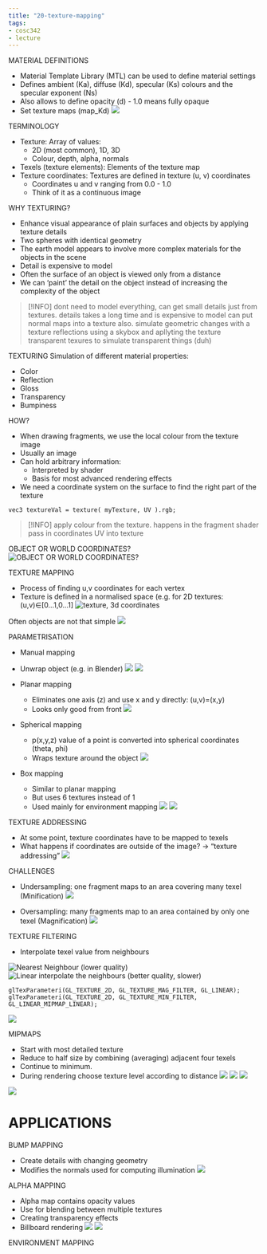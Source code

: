 ```yaml
---
title: "20-texture-mapping"
tags: 
- cosc342
- lecture
---
```


MATERIAL DEFINITIONS 
- Material Template Library (MTL) can be used to define material settings 
- Defines ambient (Ka), diffuse (Kd), specular (Ks) colours and the specular exponent (Ns) 
- Also allows to define opacity (d) - 1.0 means fully opaque 
- Set texture maps (map_Kd)
![](https://i.imgur.com/wuQSsoS.png)

TERMINOLOGY 
- Texture: Array of values: 
	- 2D (most common), 1D, 3D 
	- Colour, depth, alpha, normals 
- Texels (texture elements): Elements of the texture map 
- Texture coordinates: Textures are defined in texture (u, v) coordinates 
	- Coordinates u and v ranging from 0.0 - 1.0 
	- Think of it as a continuous image

WHY TEXTURING? 
- Enhance visual appearance of plain surfaces and objects by applying texture details 
- Two spheres with identical geometry 
- The earth model appears to involve more complex materials for the objects in the scene
- Detail is expensive to model 
- Often the surface of an object is viewed only from a distance 
- We can ‘paint’ the detail on the object instead of increasing the complexity of the object

> [!INFO] dont need to model everything, can get small details just from textures.
> details takes a long time and is expensive to model
> can put normal maps into a texture also. simulate geometric changes with a texture
> reflections using a skybox and apllyting the texture
> transparent texures to simulate transparent things (duh)
> 

TEXTURING Simulation of different material properties: 
- Color 
- Reflection 
- Gloss 
- Transparency 
- Bumpiness

HOW? 
- When drawing fragments, we use the local colour from the texture image 
- Usually an image 
- Can hold arbitrary information: 
	- Interpreted by shader 
	- Basis for most advanced rendering effects 
- We need a coordinate system on the surface to find the right part of the texture

`vec3 textureVal = texture( myTexture, UV ).rgb;`

> [!INFO] apply colour from the texture.
> happens in the fragment shader
> pass in coordinates UV into texture

OBJECT OR WORLD COORDINATES?
![OBJECT OR WORLD COORDINATES?](https://i.imgur.com/ioq9o8x.png)

TEXTURE MAPPING 
- Process of finding u,v coordinates for each vertex 
- Texture is defined in a normalised space (e.g. for 2D textures:(u,v)∈[0...1,0...1]
![texture, 3d coordinates](https://i.imgur.com/TSKJArL.png)

Often objects are not that simple
![](https://i.imgur.com/kgWzow8.png)

PARAMETRISATION
- Manual mapping 
- Unwrap object (e.g. in Blender)
![](https://i.imgur.com/7EMGSeB.png)
![](https://i.imgur.com/3y8EFow.png)

- Planar mapping 
	- Eliminates one axis (z) and use x and y directly: (u,v)=(x,y) 
	- Looks only good from front
![](https://i.imgur.com/DLQyYK2.png)

- Spherical mapping 
	- p(x,y,z) value of a point is converted into spherical coordinates (theta, phi) 
	- Wraps texture around the object
![](https://i.imgur.com/IVdXGkg.png)

- Box mapping 
	- Similar to planar mapping 
	- But uses 6 textures instead of 1 
	- Used mainly for environment mapping
![](https://i.imgur.com/TRyEwgM.png)
![](https://i.imgur.com/BzSO6nG.png)

TEXTURE ADDRESSING 
- At some point, texture coordinates have to be mapped to texels 
- What happens if coordinates are outside of the image? -> “texture addressing”
![](https://i.imgur.com/mUid6Qm.png)

CHALLENGES 
- Undersampling: one fragment maps to an area covering many texel (Minification)
![](https://i.imgur.com/a3j2Xic.png)

- Oversampling: many fragments map to an area contained by only one texel (Magnification)
![](https://i.imgur.com/gvipnBX.png)

TEXTURE FILTERING
- Interpolate texel value from neighbours

![Nearest Neighbour (lower quality)](https://i.imgur.com/S7i5VqT.png)
![Linear interpolate the neighbours (better quality, slower)](https://i.imgur.com/Ah65ykp.png)

```
glTexParameteri(GL_TEXTURE_2D, GL_TEXTURE_MAG_FILTER, GL_LINEAR);
glTexParameteri(GL_TEXTURE_2D, GL_TEXTURE_MIN_FILTER, GL_LINEAR_MIPMAP_LINEAR);
```

![](https://i.imgur.com/0tzXN9Y.png)

MIPMAPS 
- Start with most detailed texture 
- Reduce to half size by combining (averaging) adjacent four texels 
- Continue to minimum. 
- During rendering choose texture level according to distance
![](https://i.imgur.com/xsooooe.png)
![](https://i.imgur.com/R93jUWB.png)
![](https://i.imgur.com/cYAuCfB.png)

![](https://i.imgur.com/NksVdVt.png)

# APPLICATIONS
BUMP MAPPING
- Create details with changing geometry 
- Modifies the normals used for computing illumination
![](https://i.imgur.com/SYA25ie.png)

ALPHA MAPPING
- Alpha map contains opacity values 
- Use for blending between multiple textures 
- Creating transparency effects 
- Billboard rendering
![](https://i.imgur.com/FH3km40.png)
![](https://i.imgur.com/h0mDQ1W.png)

ENVIRONMENT MAPPING